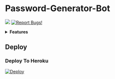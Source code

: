 # Password-Generator-Bot

<a href="https://telegram.dog/EKBOTZ_UPDATE"><img src="https://img.shields.io/badge/Telegram-Channel-blue.svg?logo=telegram"></a>
[![Report Bugs!](https://badgen.net/badge/🐞%20Report%20/Bugs/red)](https://telegram.dog/ekbotz_support)


<details>
  <summary><b>Features</b></summary>
<br>
<b>• Random Password \n
• Non-Readable
• Strong Passwords
• You Can Select Character Limits (Maximum 84)</b>
</br>
</details>


## Deploy
### Deploy To Heroku
[![Deploy](https://www.herokucdn.com/deploy/button.svg)](https://heroku.com/deploy?template=https://github.com/M-fazin/Password-Generator-Bot)
